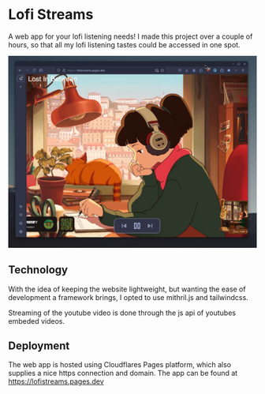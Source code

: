 # Lofi Streams

A web app for your lofi listening needs! I made this project 
over a couple of hours, so that all my lofi listening tastes
could be accessed in one spot.

![Screenshot of Website](./assests/webapp_screenshot.png)

## Technology

With the idea of keeping the website lightweight, but wanting
the ease of development a framework brings, I opted to use 
mithril.js and tailwindcss. 

Streaming of the youtube video is done through the js api of
youtubes embeded videos.

## Deployment

The web app is hosted using Cloudflares Pages platform, which 
also supplies a nice https connection and domain. The app
can be found at https://lofistreams.pages.dev
